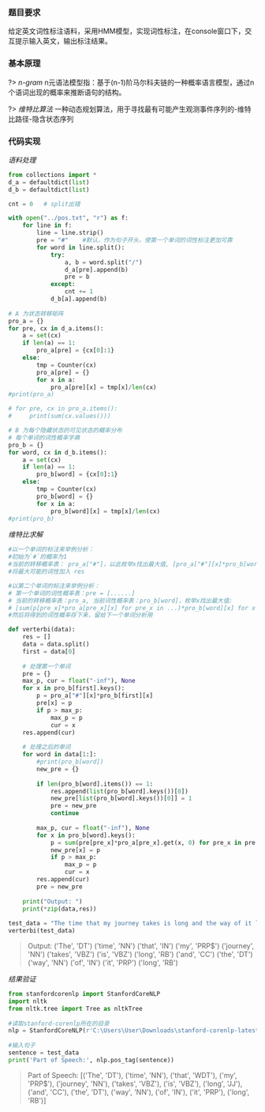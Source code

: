 
### 题目要求

给定英文词性标注语料，采用HMM模型，实现词性标注，在console窗口下，交互提示输入英文，输出标注结果。


### 基本原理

?> _n-gram_
n元语法模型指：基于(n-1)阶马尔科夫链的一种概率语言模型，通过n个语词出现的概率来推断语句的结构。


?> _维特比算法_
一种动态规划算法，用于寻找最有可能产生观测事件序列的-维特比路径-隐含状态序列


### 代码实现

_语料处理_

```python
from collections import *
d_a = defaultdict(list)
d_b = defaultdict(list)

cnt = 0   # split出错

with open("../pos.txt", "r") as f:
    for line in f:
        line = line.strip()
        pre = "#"    #默认，作为句子开头，使第一个单词的词性标注更加可靠
        for word in line.split():
            try:
                a, b = word.split("/")
                d_a[pre].append(b)
                pre = b
            except:
                cnt += 1
            d_b[a].append(b)
            
# A 为状态转移矩阵
pro_a = {}
for pre, cx in d_a.items():
    a = set(cx)
    if len(a) == 1:
        pro_a[pre] = {cx[0]:1}
    else:
        tmp = Counter(cx)
        pro_a[pre] = {}
        for x in a:
            pro_a[pre][x] = tmp[x]/len(cx)
#print(pro_a)

# for pre, cx in pro_a.items():
#     print(sum(cx.values()))

# B 为每个隐藏状态的可见状态的概率分布
# 每个单词的词性概率字典
pro_b = {}
for word, cx in d_b.items():
    a = set(cx)
    if len(a) == 1:
        pro_b[word] = {cx[0]:1}
    else:
        tmp = Counter(cx)
        pro_b[word] = {}
        for x in a:
            pro_b[word][x] = tmp[x]/len(cx)
#print(pro_b)
```

_维特比求解_

```python
#以一个单词的标注来举例分析：
#初始为`#`的概率为1
#当前的转移概率表： pro_a["#"]，以此枚举x找出最大值, [pro_a["#"][x]*pro_b[word][x] for x in pro_b[word].keys()]
#将最大可能的词性加入 res

#以第二个单词的标注来举例分析：
# 第一个单词的词性概率表：pre = [......]
# 当前的转移概率表：pro_a, 当前词性概率表：pro_b[word]，枚举x找出最大值:
# [sum(p[pre_x]*pro_a[pre_x][x] for pre_x in ...)*pro_b[word][x] for x in pro_b[word].keys()]
#然后将得到的词性概率存下来，留给下一个单词分析用

def verterbi(data):
    res = []
    data = data.split()
    first = data[0]
    
    # 处理第一个单词
    pre = {}
    max_p, cur = float("-inf"), None
    for x in pro_b[first].keys():
        p = pro_a["#"][x]*pro_b[first][x]
        pre[x] = p
        if p > max_p:
            max_p = p
            cur = x
    res.append(cur)
        
    # 处理之后的单词
    for word in data[1:]:
        #print(pro_b[word])
        new_pre = {}
        
        if len(pro_b[word].items()) == 1:
            res.append(list(pro_b[word].keys())[0])
            new_pre[list(pro_b[word].keys())[0]] = 1
            pre = new_pre
            continue
        
        max_p, cur = float("-inf"), None
        for x in pro_b[word].keys():
            p = sum(pre[pre_x]*pro_a[pre_x].get(x, 0) for pre_x in pre.keys())*pro_b[word][x]
            new_pre[x] = p
            if p > max_p:
                max_p = p
                cur = x
        res.append(cur)
        pre = new_pre
    
    print("Output: ")
    print(*zip(data,res))
    
test_data = "The time that my journey takes is long and the way of it long"
verterbi(test_data)
```

>Output: 
('The', 'DT') ('time', 'NN') ('that', 'IN') ('my', 'PRP\$') ('journey', 'NN') ('takes', 'VBZ') ('is', 'VBZ') ('long', 'RB') ('and', 'CC') ('the', 'DT') ('way', 'NN') ('of', 'IN') ('it', 'PRP') ('long', 'RB')

_结果验证_

```python
from stanfordcorenlp import StanfordCoreNLP
import nltk
from nltk.tree import Tree as nltkTree
 
#读取stanford-corenlp所在的目录
nlp = StanfordCoreNLP(r'C:\Users\User\Downloads\stanford-corenlp-latest\stanford-corenlp-4.3.2') 
 
#输入句子
sentence = test_data
print('Part of Speech:', nlp.pos_tag(sentence))
```

>Part of Speech: [('The', 'DT'), ('time', 'NN'), ('that', 'WDT'), ('my', 'PRP\$'), ('journey', 'NN'), ('takes', 'VBZ'), ('is', 'VBZ'), ('long', 'JJ'), ('and', 'CC'), ('the', 'DT'), ('way', 'NN'), ('of', 'IN'), ('it', 'PRP'), ('long', 'RB')]